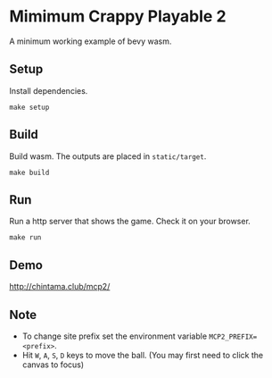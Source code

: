 # Mimimum Crappy Playable 2

A minimum working example of bevy wasm.

## Setup

Install dependencies.

```
make setup
```

## Build

Build wasm. The outputs are placed in `static/target`.

```
make build
```

## Run

Run a http server that shows the game. Check it on your browser.

```
make run
```

## Demo

http://chintama.club/mcp2/

## Note

* To change site prefix set the environment variable `MCP2_PREFIX=<prefix>`.
* Hit `W`, `A`, `S`, `D` keys to move the ball. (You may first need to click the canvas to focus)
